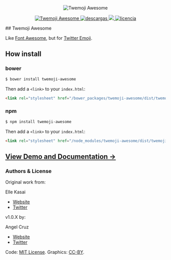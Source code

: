<p align="center">
    <img alt="Twemoji Awesome" src="http://i.imgur.com/56VHnM6.png" width="auto">
</p>
<p align="center">
    <a href="https://www.npmjs.com/package/twemoji-awesome" title="NPM status">
        <img src="https://img.shields.io/npm/v/twemoji-awesome.svg?style=flat-square" alt="Twemoji Awesome">
    </a>
    <a href="https://www.npmjs.com/package/twemoji-awesome" title="Downloads status">
        <img alt="descargas" src="https://img.shields.io/npm/dt/twemoji-awesome.svg?style=flat-square">
    </a>
    <a href="https://david-dm.org/abr4xas/twemoji-awesome" title="Dependency status">
        <img src="https://david-dm.org/abr4xas/twemoji-awesome.svg?style=flat-square"/>
    </a>
    <a href="https://www.npmjs.com/package/twemoji-awesome" title="Licence">
        <img alt="licencia" src="https://img.shields.io/npm/l/twemoji-awesome.svg?style=flat-square">
    </a>
</p>
## Twemoji Awesome

Like [Font Awesome](http://fontawesome.io), but for [Twitter Emoji](http://twitter.github.io/twemoji/).

## How install

### bower

```bash
$ bower install twemoji-awesome
```

Then add a `<link>` to your `index.html`:

```html
<link rel="stylesheet" href="/bower_packages/twemoji-awesome/dist/twemoji-awesome.min.css">
```

### npm

```bash
$ npm install twemoji-awesome
```

Then add a `<link>` to your `index.html`:

```html
<link rel="stylesheet" href="/node_modules/twemoji-awesome/dist/twemoji-awesome.min.css">
```

## [View Demo and Documentation &rarr;](http://abr4xas.github.io/twemoji-awesome)

### Authors & License

Original work from:

Elle Kasai

- [Website](http://ellekasai.com/about)
- [Twitter](http://twitter.com/ellekasai)


v1.0.X by:

Angel Cruz

- [Website](http://abr4xas.org)
- [Twitter](http://twitter.com/abr4xas)

Code: [MIT License](http://ellekasai.mit-license.org).
Graphics: [CC-BY](https://creativecommons.org/licenses/by/4.0/).
